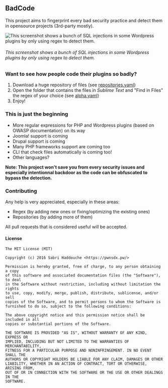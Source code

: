 ## BadCode

This project aims to fingerprint every bad security practice and detect them in opensource projects (3rd-party mostly).

![This screenshot shows a bunch of SQL injections in some Wordpress plugins by only using regex to detect them.](https://raw.githubusercontent.com/pwnsdx/BadCode/master/screenshot.png)

###### This screenshot shows a bunch of SQL injections in some Wordpress plugins by only using regex to detect them.

### Want to see how people code their plugins so badly?

1. Download a huge repository of files (see [repositories.yaml](https://github.com/pwnsdx/BadCode/blob/master/repositories.yaml))
2. Open the folder that contains the files in *Sublime Text* and "Find in Files" the regex of your choice (see [alpha.yaml](https://github.com/pwnsdx/BadCode/blob/master/alpha.yaml))
3. Enjoy!

### This is just the beginning

- More regular expressions for PHP and Wordpress plugins (based on OWASP documentation) on its way
- Joomla! support is coming
- Drupal support is coming
- Many PHP frameworks support are coming too
- CLI that check files automatically is coming too!
- Other languages?

**Note: This project won't save you from every security issues and especially intentionnal backdoor as the code can be obfuscated to bypass the detection.**

### Contributing

Any help is very appreciated, especially in these areas:

- Regex (by adding new ones or fixing/optimizing the existing ones)
- Repositories (by adding more of them)

All pull requests that is considered useful will be accepted.

#### License

```
The MIT License (MIT)

Copyright (c) 2016 Sabri Haddouche <https://pwnsdx.pw/>

Permission is hereby granted, free of charge, to any person obtaining a copy
of this software and associated documentation files (the "Software"), to deal
in the Software without restriction, including without limitation the rights
to use, copy, modify, merge, publish, distribute, sublicense, and/or sell
copies of the Software, and to permit persons to whom the Software is
furnished to do so, subject to the following conditions:

The above copyright notice and this permission notice shall be included in all
copies or substantial portions of the Software.

THE SOFTWARE IS PROVIDED "AS IS", WITHOUT WARRANTY OF ANY KIND, EXPRESS OR
IMPLIED, INCLUDING BUT NOT LIMITED TO THE WARRANTIES OF MERCHANTABILITY,
FITNESS FOR A PARTICULAR PURPOSE AND NONINFRINGEMENT. IN NO EVENT SHALL THE
AUTHORS OR COPYRIGHT HOLDERS BE LIABLE FOR ANY CLAIM, DAMAGES OR OTHER
LIABILITY, WHETHER IN AN ACTION OF CONTRACT, TORT OR OTHERWISE, ARISING FROM,
OUT OF OR IN CONNECTION WITH THE SOFTWARE OR THE USE OR OTHER DEALINGS IN THE
SOFTWARE.
```
